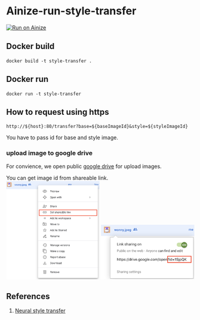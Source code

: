 # Ainize-run-style-transfer

[![Run on Ainize](https://ainize.ai/static/images/run_on_ainize_button.svg)](https://ainize.web.app/redirect?git_repo=github.com/ainize-team/ainize-run-style-transfer)

## Docker build
```
docker build -t style-transfer .
```

## Docker run
```
docker run -t style-transfer
```


## How to request using https
```
http://${host}:80/transfer?base=${baseImageId}&style=${styleImageId}
```
You have to pass id for base and style image.

### upload image to google drive 

For convience, we open public [google drive](https://drive.google.com/drive/folders/1Ou30F1YEa0Wnh6V1gPjSwmxNmobqe_X2) for upload images. 

You can get image id from shareable link.  
<img src="/images/guide.png" width="250" />
<img src="/images/guide2.png" width="250" />

## References
1. [Neural style transfer](https://www.tensorflow.org/tutorials/generative/style_transfer)
